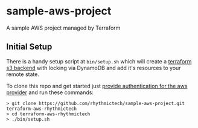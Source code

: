 # sample-aws-project

A sample AWS project managed by Terraform

## Initial Setup

There is a handy setup script at `bin/setup.sh` which will create a
[terraform s3 backend](https://www.terraform.io/docs/backends/types/s3.html)
with locking via DynamoDB and add it's resources to your remote state.

To clone this repo and get started just
[provide authentication for the aws provider](https://www.terraform.io/docs/providers/aws/index.html#authentication)
and run these commands:
```
> git clone https://github.com/rhythmictech/sample-aws-project.git terraform-aws-rhythmictech
> cd terraform-aws-rhythmictech
> ./bin/setup.sh
```
